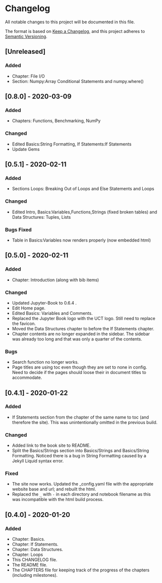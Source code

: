 # Changelog
All notable changes to this project will be documented in this file.

The format is based on [Keep a Changelog](https://keepachangelog.com/en/1.0.0/),
and this project adheres to [Semantic Versioning](https://semver.org/spec/v2.0.0.html).

## [Unreleased]

### Added

- Chapter: File I/O
- Section: Numpy:Array Conditional Statements and numpy.where()

## [0.8.0] - 2020-03-09

### Added

- Chapters: Functions, Benchmarking, NumPy

### Changed

- Edited Basics:String Formatting, If Statements:If Statements
- Update Gems

## [0.5.1] - 2020-02-11

### Added

- Sections Loops: Breaking Out of Loops and Else Statements and Loops

### Changed

- Edited Intro, Basics:Variables,Functions,Strings (fixed broken tables) and Data Structures: Tuples, Lists

### Bugs Fixed

- Table in Basics:Variables now renders properly (now embedded html)


## [0.5.0] - 2020-02-11

### Added

- Chapter: Introduction (along with bib items)

### Changed

- Updated Jupyter-Book to 0.6.4 .
- Edit Home page.
- Edited Basics: Variables and Comments.
- Replaced the Jupyter Book logo with the UCT logo. Still need to replace the favicon.
- Moved the Data Structures chapter to before the If Statements chapter.
- Chapter contents are no longer expanded in the sidebar. The sidebar was already too long and that was only a quarter of the contents.

### Bugs

- Search function no longer works.
- Page titles are using toc even though they are set to none in config. Need to decide if the pages should loose their in document titles to accommodate.

## [0.4.1] - 2020-01-22
### Added

- If Statements section from the chapter of the same name to toc (and therefore the site). This was unintentionally omitted in the previous build.

### Changed

- Added link to the book site to README.
- Split the Basics/Strings section into Basics/Strings and Basics/String Formatting. Noticed there is a bug in String Formatting caused by a Jekyll Liquid syntax error.

### Fixed

- The site now works. Updated the _config.yaml file with the appropriate website base and url; and rebuilt the html.
- Replaced the `_` with `-` in each directory and notebook filename as this was incompatible with the html build process.

## [0.4.0] - 2020-01-20
### Added

- Chapter: Basics.
- Chapter: If Statements.
- Chapter: Data Structures.
- Chapter: Loops
- This CHANGELOG file.
- The README file.
- The CHAPTERS file for keeping track of the progress of the chapters (including milestones).
